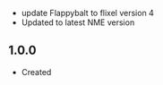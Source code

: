 - update Flappybalt to flixel version 4
- Updated to latest NME version

1.0.0
--------------------------
* Created
